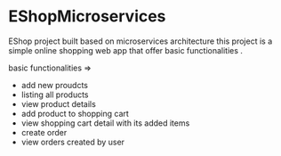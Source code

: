 # EShopMicroservices
EShop project built based on microservices architecture 
this project is a simple online shopping web app that offer basic functionalities .

basic functionalities =>
* add new proudcts
* listing all products 
* view product details 
* add product to shopping cart 
* view shopping cart detail with its added items
* create order
* view orders created by user 
